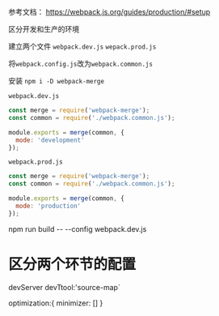 参考文档： https://webpack.js.org/guides/production/#setup

区分开发和生产的环境

建立两个文件
`webpack.dev.js`
`wepack.prod.js`


将`webpack.config.js`改为`webpack.common.js`

安装 `npm i -D webpack-merge`


`webpack.dev.js`
```js
const merge = require('webpack-merge');
const common = require('./webpack.common.js');

module.exports = merge(common, {
  mode: 'development'
});
```



`webpack.prod.js`

```js
const merge = require('webpack-merge');
const common = require('./webpack.common.js');

module.exports = merge(common, {
  mode: 'production'
});

```


npm run build -- --config webpack.dev.js



# 区分两个环节的配置
devServer devTtool:'source-map` 

optimization:{
  minimizer: []
}
